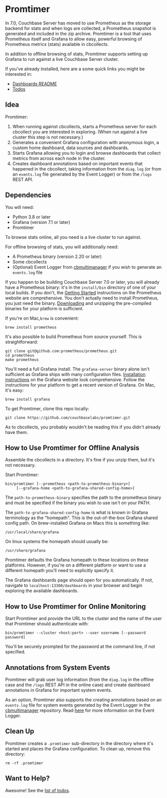 # Promtimer

In 7.0, Couchbase Server has moved to use Prometheus as the storage backend
for stats and when logs are collected, a Prometheus snapshot is generated
and included in the zip archive. Promtimer is a tool that uses Prometheus
itself and Grafana to allow easy, powerful browsing of Prometheus metrics
(stats) available in cbcollects.

In addition to offline browsing of stats, Promtimer supports setting up
Grafana to run against a live Couchbase Server cluster.

If you've already installed, here are a some quick links you might be
interested in:
* [Dashboards README](dashboards/README.md)
* [Todos](TODO.md)

## Idea
Promtimer:

1. When running against cbcollects, starts a Prometheus server for each 
   cbcollect you are interested in exploring. (When run against a live
   cluster this step is not necessary.)
1. Generates a convenient Grafana configuration with anonymous login, a 
   custom home dashboard, data sources and dashboards.
1. Starts Grafana allowing you to login and browse dashboards that collect
   metrics from across each node in the cluster.
1. Creates dashboard annotations based on important events that happened in
   the cbcollect, taking information from the `diag.log` (or from an 
   `events.log` file generated by the Event Logger) or from the `/logs` REST
   API.

## Dependencies

You will need:

* Python 3.8 or later
* Grafana (version 7.1 or later)
* Promtimer

To browse stats online, all you need is a live cluster to run against.

For offline browsing of stats, you will additionally need:
* A Prometheus binary (version 2.20 or later)
* Some cbcollects
* (Optional) Event Logger from [cbmultimanager](https://github.com/couchbaselabs/cbmultimanager)
  if you wish to generate an `events.log` file

If you happen to be building Couchbase Server 7.0 or later, you will already 
have a Prometheus binary: it's in the `install/bin` directory of one of your 
local builds. If you don't, the [Getting Started](https://prometheus.io/docs/introduction/first_steps/) 
instructions on the Prometheus website are comprehensive. You don't actually
need to install Prometheus, you just need the binary. [Downloading](https://prometheus.io/download/)
and unzipping the pre-compiled binaries for your platform is sufficient.

If you're on Mac,`brew` is convenient:

    brew install prometheus

It's also possible to build Prometheus from source yourself. This is 
straightforward:

```
git clone git@github.com:prometheus/prometheus.git
cd prometheus
make prometheus
```

You'll need a full Grafana install. The `grafana-server` binary alone isn't 
sufficient as Grafana ships with many configuration files. 
[Installation instructions](https://grafana.com/docs/grafana/latest/installation/) 
on the Grafana website look comprehensive. Follow the instructions for your
platform to get a recent version of Grafana. On Mac, it's easy:

    brew install grafana

To get Promtimer, clone this repo locally:

    git clone https://github.com/couchbaselabs/promtimer.git

As to cbcollects, you probably wouldn't be reading this if you didn't already
have them. 

## How to Use Promtimer for Offline Analysis

Assemble the cbcollects in a directory. It's fine if you unzip them, but it's not
necessary.

Start Promtimer:

```
bin/promtimer [--prometheus <path-to-prometheus-binary>]
     [--grafana-home <path-to-grafana-shared-config-home>]
```

The `path-to-prometheus-binary` specifies the path to the prometheus binary and
must be specified if the binary you wish to use isn't on your PATH.

The `path-to-grafana-shared-config-home` is what is known in Grafana terminology as the
"homepath". This is the out-of-the-box Grafana shared config path. On brew-installed
Grafana on Macs this is something like:

    /usr/local/share/grafana

On linux systems the homepath should usually be:

    /usr/share/grafana

Promtimer defaults the Grafana homepath to these locations on these platforms. However,
if you're on a different platform or want to use a different homepath you'll need to
explicitly specify it.

The Grafana dashboards page should open for you automatically. If not, navigate
to `localhost:13300/dashboards` in your browser and begin exploring the
available dashboards.

## How to Use Promtimer for Online Monitoring

Start Promtimer and provide the URL to the cluster and the name of the user that
Promtimer should authenticate with:
```
bin/promtimer --cluster <host:port> --user username [--password password]
```

You'll be securely prompted for the password at the command line, if not specified.

## Annotations from System Events

Promtimer will grab user log information (from the `diag.log` in the offline case and
the `/logs` REST API in the online case) and create dashboard annotations in Grafana
for important system events.

As an option, Promtimer also supports the creating annotations based on an `events.log`
file for system events generated by the Event Logger in the 
[cbmultimanager](https://github.com/couchbaselabs/cbmultimanager) repository. Read 
[here](EVENTS.md) for more information on the Event Logger.

## Clean Up

Promtimer creates a `.promtimer` sub-directory in the directory where it's
started and places the Grafana configuration. To clean up, remove this
directory:

```
rm -rf .promtimer
```

## Want to Help?

Awesome! See the [list of todos](TODO.md).
